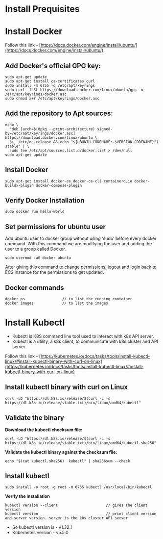 # Install Prequisites

# Install Docker

Follow this link - [https://docs.docker.com/engine/install/ubuntu/](https://docs.docker.com/engine/install/ubuntu/)

## Add Docker's official GPG key:
```
sudo apt-get update
sudo apt-get install ca-certificates curl
sudo install -m 0755 -d /etc/apt/keyrings
sudo curl -fsSL https://download.docker.com/linux/ubuntu/gpg -o /etc/apt/keyrings/docker.asc
sudo chmod a+r /etc/apt/keyrings/docker.asc
```
## Add the repository to Apt sources:
```
echo \
  "deb [arch=$(dpkg --print-architecture) signed-by=/etc/apt/keyrings/docker.asc] https://download.docker.com/linux/ubuntu \
  $(. /etc/os-release && echo "${UBUNTU_CODENAME:-$VERSION_CODENAME}") stable" | \
  sudo tee /etc/apt/sources.list.d/docker.list > /dev/null
sudo apt-get update
```

## Install Docker
```
sudo apt-get install docker-ce docker-ce-cli containerd.io docker-buildx-plugin docker-compose-plugin
```
## Verify Docker Installation
```
sudo docker run hello-world
```

## Set permissions for ubuntu user 

Add ubuntu user to docker group without using 'sudo' before every docker command. With this command we are modifying the user and adding the user to a group called Docker.
```
sudo usermod -aG docker ubuntu
```

After giving this command to change permissions, logout and login back to EC2 instance for the permissions to get updated. 

## Docker commands
```
docker ps                 // to list the running container
docker images             // to list the images
```

# Install Kubectl
* Kubectl is K8S command line tool used to interact with k8s API server.
* Kubectl is a utility, a k8s client, to communicate with k8s cluster and API server.

Follow this link - [https://kubernetes.io/docs/tasks/tools/install-kubectl-linux/#install-kubectl-binary-with-curl-on-linux](https://kubernetes.io/docs/tasks/tools/install-kubectl-linux/#install-kubectl-binary-with-curl-on-linux)

## Install kubectl binary with curl on Linux 
```
curl -LO "https://dl.k8s.io/release/$(curl -L -s https://dl.k8s.io/release/stable.txt)/bin/linux/amd64/kubectl"
```

## Validate the binary
**Download the kubectl checksum file:**

```
curl -LO "https://dl.k8s.io/release/$(curl -L -s https://dl.k8s.io/release/stable.txt)/bin/linux/amd64/kubectl.sha256"
```   
**Validate the kubectl binary against the checksum file:**

```
echo "$(cat kubectl.sha256)  kubectl" | sha256sum --check
```

## Install kubectl
```
sudo install -o root -g root -m 0755 kubectl /usr/local/bin/kubectl
```

**Verify the Installation**

```
kubectl version --client                      // gives the client version
kubectl version                               // print client version and server version. server is the k8s cluster API server
```
* So kubectl version is - v1.32.1
* Kubernetes version - v5.5.0



















